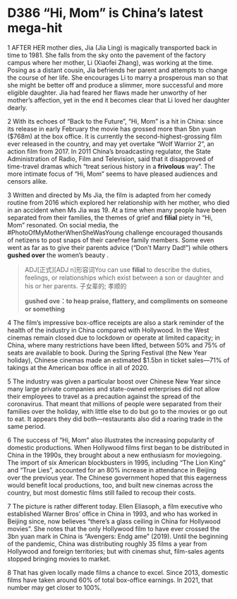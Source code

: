 # D386 “Hi, Mom” is China’s latest mega-hit
1 AFTER HER mother dies, Jia (Jia Ling) is magically transported back in time to 1981. She falls from the sky onto the pavement of the factory campus where her mother, Li (Xiaofei Zhang), was working at the time. Posing as a distant cousin, Jia befriends her parent and attempts to change the course of her life. She encourages Li to marry a prosperous man so that she might be better off and produce a slimmer, more successful and more eligible daughter. Jia had feared her flaws made her unworthy of her mother’s affection, yet in the end it becomes clear that Li loved her daughter dearly.

2 With its echoes of “Back to the Future”, “Hi, Mom” is a hit in China: since its release in early February the movie has grossed more than 5bn yuan ($768m) at the box office. It is currently the second-highest-grossing film ever released in the country, and may yet overtake “Wolf Warrior 2”, an action film from 2017. In 2011 China’s broadcasting regulator, the State Administration of Radio, Film and Television, said that it disapproved of time-travel dramas which “treat serious history in a **frivolous** way”. The more intimate focus of “Hi,
Mom” seems to have pleased audiences and censors alike.

3 Written and directed by Ms Jia, the film is adapted from her comedy routine from 2016 which explored her relationship with her mother, who died in an accident when Ms Jia was 19. At a time when many people have been separated from their families, the themes of grief and **filial** piety in “Hi, Mom” resonated. On social media, the #PhotoOfMyMotherWhenSheWasYoung challenge encouraged thousands of netizens to post snaps of their carefree family members. Some even went as far as to give their parents advice (“Don’t Marry Dad!”) while others **gushed over** the women’s beauty .

> ADJ[正式][ADJ n]形容词You can use **filial** to describe the duties, feelings, or relationships which exist between a son or daughter and his or her parents. 子女辈的; 孝顺的
>
> **gushed ove：to heap praise, flattery, and compliments on someone or something**
>

4 The film’s impressive box-office receipts are also a stark reminder of the health of the industry in China compared with Hollywood. In the West cinemas remain closed due to lockdown or operate at limited capacity; in China, where many restrictions have been lifted, between 50% and 75% of seats are available to book. During the Spring Festival (the New Year holiday), Chinese cinemas made an estimated $1.5bn in ticket sales—71% of takings at the American box office in all of 2020.

5 The industry was given a particular boost over Chinese New Year since many large private companies and state-owned enterprises did not allow their employees to travel as a precaution against the spread of the coronavirus. That meant that millions of people were separated from their families over the holiday, with little else to do but go to the movies or go out to eat. It appears they did both—restaurants also did a roaring trade in the same period.

6 The success of “Hi, Mom” also illustrates the increasing popularity of domestic productions. When Hollywood films first began to be distributed in China in the 1990s, they brought about a new enthusiasm for moviegoing. The import of six American blockbusters in 1995, including “The Lion King” and “True Lies”, accounted for an 80% increase in attendance in Beijing over the previous year. The Chinese government hoped that this eagerness would benefit local productions, too, and built new cinemas across the country, but most domestic films still failed to recoup their costs.

7 The picture is rather different today. Ellen Eliasoph, a film executive who established Warner Bros’ office in China in 1993, and who has worked in Beijing since, now believes “there’s a glass ceiling in China for Hollywood movies”. She notes that the only Hollywood film to have ever crossed the 3bn yuan mark in China is “Avengers: Endg ame” (2019). Until the beginning of the pandemic, China was distributing roughly 35 films a year from Hollywood and foreign territories; but with cinemas shut, film-sales agents stopped bringing movies to market.

8 That has given locally made films a chance to excel. Since 2013, domestic films have taken around 60% of total box-office earnings. In 2021, that number may get closer to 100%.

